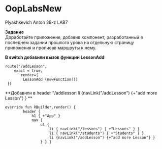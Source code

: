# OopLabsNew
Plyashkevich Anton 28-z
LAB7

**Задание**
<br>Доработайте приложение, добавив компонент, разработанный в последнем задании прошлого урока на отдельную страницу приложения и прописав маршруты к нему.

**В switch добавили вызов функции  LessonAdd**
```
route("/addLesson",
    exact = true,
       render={
        LessonAdd (newFunction())
 })
```
**Добавили в header "/addlesson li {navLink("/addLesson") {+"add more Lesson"} } **
```  
override fun RBuilder.render() {
        header {
            h1 { +"App" }
            nav {
                ul {
                    li { navLink("/lessons") { +"Lessons" } }
                    li { navLink("/students") { +"Students" } }
                    li {navLink("/addLesson") {+"add more Lesson"} }     
                } } }
```
